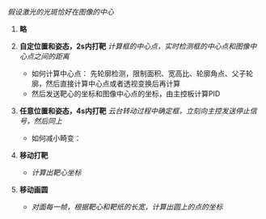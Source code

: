 *假设激光的光斑恰好在图像的中心*

1. **略**

2. **自定位置和姿态，2s内打靶**
    *计算框的中心点，实时检测框的中心点和图像中心点之间的距离*
    - 如何计算中心点： 先轮廓检测，限制面积、宽高比、轮廓角点、父子轮廓，然后直接计算中心点或者透视变换后再计算
    - 然后发送靶心的坐标和图像中心点的坐标，由主控板计算PID
3. **任意位置和姿态，4s内打靶**
    *云台转动过程中确定框，立刻向主控发送停止信号，然后同上*
    - 如何减小畸变：

4. **移动打靶**
    - *计算出靶心坐标*

5. **移动画圆** 
    - *对面每一帧，根据靶心和靶纸的长宽，计算出圆上的点的坐标*